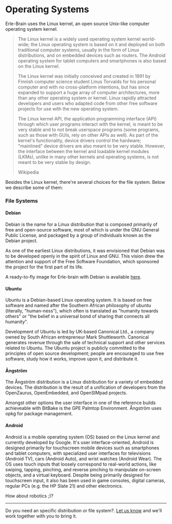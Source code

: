 # Operating Systems

Erle-Brain uses the Linux kernel, an open source Unix-like computer operating system kernel. 

>The Linux kernel is a widely used operating system kernel world-wide; the Linux operating system is based on it and deployed on both traditional computer systems, usually in the form of Linux distributions, and on embedded devices such as routers. The Android operating system for tablet computers and smartphones is also based on the Linux kernel.
>
>The Linux kernel was initially conceived and created in 1991 by Finnish computer science student Linus Torvalds for his personal computer and with no cross-platform intentions, but has since expanded to support a huge array of computer architectures, more than any other operating system or kernel. Linux rapidly attracted developers and users who adapted code from other free software projects for use with the new operating system. 
>
>The Linux kernel API, the application programming interface (API) through which user programs interact with the kernel, is meant to be very stable and to not break userspace programs (some programs, such as those with GUIs, rely on other APIs as well). As part of the kernel's functionality, device drivers control the hardware; "mainlined" device drivers are also meant to be very stable. However, the interface between the kernel and loadable kernel modules (LKMs), unlike in many other kernels and operating systems, is not meant to be very stable by design.
>
> Wikipedia

Besides the Linux kernel, there're several choices for the file system. Below we describe some of them:

### File Systems

#### Debian
Debian is the name for a Linux distribution that is composed primarily of free and open-source software, most of which is under the GNU General Public License, and packaged by a group of individuals known as the Debian project.

As one of the earliest Linux distributions, it was envisioned that Debian was to be developed openly in the spirit of Linux and GNU. This vision drew the attention and support of the Free Software Foundation, which sponsored the project for the first part of its life.

A ready-to-fly image for Erle-brain with Debian is available [here]().

#### Ubuntu

Ubuntu is a Debian-based Linux operating system. It is based on free software and named after the Southern African philosophy of ubuntu (literally, "human-ness"), which often is translated as "humanity towards others" or "the belief in a universal bond of sharing that connects all humanity".

Development of Ubuntu is led by UK-based Canonical Ltd., a company owned by South African entrepreneur Mark Shuttleworth. Canonical generates revenue through the sale of technical support and other services related to Ubuntu. The Ubuntu project is publicly committed to the principles of open source development; people are encouraged to use free software, study how it works, improve upon it, and distribute it.


#### Ångström

The Ångström distribution is a Linux distribution for a variety of embedded devices. The distribution is the result of a unification of developers from the OpenZaurus, OpenEmbedded, and OpenSIMpad projects. 

Amongst other options the user interface in one of the reference builds achieveable with BitBake is the GPE Palmtop Environment. Ångström uses opkg for package management.

#### Android

Android is a mobile operating system (OS) based on the Linux kernel and currently developed by Google. It's user interface-oriented, Android is designed primarily for touchscreen mobile devices such as smartphones and tablet computers, with specialized user interfaces for televisions (Android TV), cars (Android Auto), and wrist watches (Android Wear). The OS uses touch inputs that loosely correspond to real-world actions, like swiping, tapping, pinching, and reverse pinching to manipulate on-screen objects, and a virtual keyboard. Despite being primarily designed for touchscreen input, it also has been used in game consoles, digital cameras, regular PCs (e.g. the HP Slate 21) and other electronics.

How about robotics ;)?

-----

Do you need an specific distribution or file system?. [Let us know](http://erlerobotics.com/blog/contact/) and we'll work together with you to bring it. 
